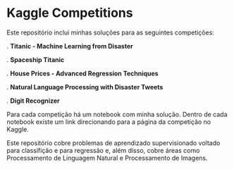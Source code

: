 # Kaggle Competitions

Este repositório inclui minhas soluções para as seguintes competições:

. **Titanic - Machine Learning from Disaster**

. **Spaceship Titanic**

. **House Prices - Advanced Regression Techniques**

. **Natural Language Processing with Disaster Tweets**

. **Digit Recognizer**

Para cada competição há um notebook com minha solução. Dentro de cada notebook existe um link direcionando para a página da competição no Kaggle.

Este repositório cobre problemas de aprendizado supervisionado voltado para classifição e para regressão e, além disso, cobre áreas como Processamento de Linguagem Natural e Processamento de Imagens.
